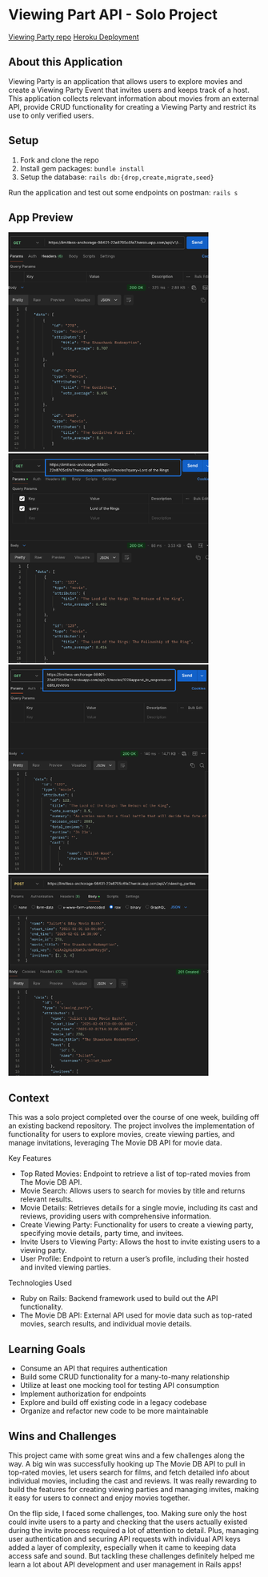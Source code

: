 # Viewing Part API - Solo Project

[Viewing Party repo](https://github.com/jimmacur/viewing-party-api)
[Heroku Deployment](https://limitless-anchorage-98401-22e8705c6fe7.herokuapp.com/)

## About this Application

Viewing Party is an application that allows users to explore movies and create a Viewing Party Event that invites users and keeps track of a host. This application collects relevant information about movies from an external API, provide CRUD functionality for creating a Viewing Party and restrict its use to only verified users. 

## Setup

1. Fork and clone the repo
2. Install gem packages: `bundle install`
3. Setup the database: `rails db:{drop,create,migrate,seed}`

Run the application and test out some endpoints on postman: `rails s`

## App Preview

<img src="./assets/TopRated.png" alt="Top Rated" width="400" />
<img src="./assets/LOTR.png" alt="LOTR Image" width="400" />
<img src="./assets/MovieDetails.png" alt="Movie Details" width="400" />
<img src="./assets/ViewingPartCreated.png" alt="Viewing Party Created" width="400" />

## Context

This was a solo project completed over the course of one week, building off an existing backend repository. The project involves the implementation of functionality for users to explore movies, create viewing parties, and manage invitations, leveraging The Movie DB API for movie data.

Key Features

- Top Rated Movies: Endpoint to retrieve a list of top-rated movies from The Movie DB API.
-	Movie Search: Allows users to search for movies by title and returns relevant results.
-	Movie Details: Retrieves details for a single movie, including its cast and reviews, providing users with comprehensive information.	
-	Create Viewing Party: Functionality for users to create a viewing party, specifying movie details, party time, and invitees.
-	Invite Users to Viewing Party: Allows the host to invite existing users to a viewing party.
-	User Profile: Endpoint to return a user’s profile, including their hosted and invited viewing parties.

Technologies Used

-	Ruby on Rails: Backend framework used to build out the API functionality.
-	The Movie DB API: External API used for movie data such as top-rated movies, search results, and individual movie details.

## Learning Goals
- Consume an API that requires authentication
- Build some CRUD functionality for a many-to-many relationship
- Utilize at least one mocking tool for testing API consumption
- Implement authorization for endpoints
- Explore and build off existing code in a legacy codebase
- Organize and refactor new code to be more maintainable

## Wins and Challenges
This project came with some great wins and a few challenges along the way. A big win was successfully hooking up The Movie DB API to pull in top-rated movies, let users search for films, and fetch detailed info about individual movies, including the cast and reviews. It was really rewarding to build the features for creating viewing parties and managing invites, making it easy for users to connect and enjoy movies together.

On the flip side, I faced some challenges, too. Making sure only the host could invite users to a party and checking that the users actually existed during the invite process required a lot of attention to detail. Plus, managing user authentication and securing API requests with individual API keys added a layer of complexity, especially when it came to keeping data access safe and sound. But tackling these challenges definitely helped me learn a lot about API development and user management in Rails apps!